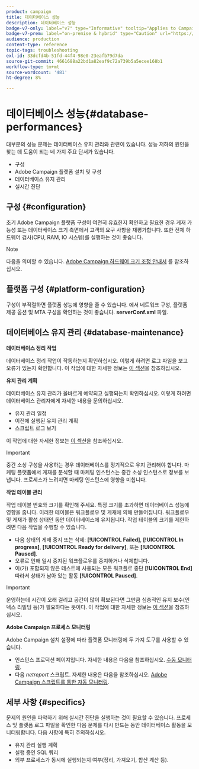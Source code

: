 ```yaml
---
product: campaign
title: 데이터베이스 성능
description: 데이터베이스 성능
badge-v7-only: label="v7" type="Informative" tooltip="Applies to Campaign Classic v7 only"
badge-v7-prem: label="on-premise & hybrid" type="Caution" url="https://experienceleague.adobe.com/docs/campaign-classic/using/installing-campaign-classic/architecture-and-hosting-models/hosting-models-lp/hosting-models.html" tooltip="Applies to on-premise and hybrid deployments only"
audience: production
content-type: reference
topic-tags: troubleshooting
exl-id: 33dcfd4b-51fd-44f4-98e0-23eafb79d7da
source-git-commit: 4661688a22bd1a82eaf9c72a739b5a5ecee168b1
workflow-type: tm+mt
source-wordcount: '481'
ht-degree: 8%

---
```


# 데이터베이스 성능{#database-performances}



대부분의 성능 문제는 데이터베이스 유지 관리와 관련이 있습니다. 성능 저하의 원인을 찾는 데 도움이 되는 네 가지 주요 단서가 있습니다.

* 구성
* Adobe Campaign 플랫폼 설치 및 구성
* 데이터베이스 유지 관리
* 실시간 진단

## 구성 {#configuration}

초기 Adobe Campaign 플랫폼 구성이 여전히 유효한지 확인하고 필요한 경우 게재 가능성 또는 데이터베이스 크기 측면에서 고객의 요구 사항을 재평가합니다. 또한 전체 하드웨어 검사(CPU, RAM, IO 시스템)를 실행하는 것이 좋습니다.

>[!NOTE]
>
>다음을 의미할 수 있습니다. [Adobe Campaign 하드웨어 크기 조정 안내서](https://helpx.adobe.com/kr/campaign/kb/hardware-sizing-guide.html) 를 참조하십시오.

## 플랫폼 구성 {#platform-configuration}

구성이 부적절하면 플랫폼 성능에 영향을 줄 수 있습니다. 에서 네트워크 구성, 플랫폼 제공 옵션 및 MTA 구성을 확인하는 것이 좋습니다. **serverConf.xml** 파일.

## 데이터베이스 유지 관리 {#database-maintenance}

**데이터베이스 정리 작업**

데이터베이스 정리 작업이 작동하는지 확인하십시오. 이렇게 하려면 로그 파일을 보고 오류가 있는지 확인합니다. 이 작업에 대한 자세한 정보는 [이 섹션](../../production/using/database-cleanup-workflow.md)을 참조하십시오.

**유지 관리 계획**

데이터베이스 유지 관리가 올바르게 예약되고 실행되는지 확인하십시오. 이렇게 하려면 데이터베이스 관리자에게 자세한 내용을 문의하십시오.

* 유지 관리 일정
* 이전에 실행된 유지 관리 계획
* 스크립트 로그 보기

이 작업에 대한 자세한 정보는 [이 섹션](../../production/using/recommendations.md)을 참조하십시오.

>[!IMPORTANT]
>
>중간 소싱 구성을 사용하는 경우 데이터베이스를 정기적으로 유지 관리해야 합니다. 마케팅 플랫폼에서 게재를 분석할 때 마케팅 인스턴스는 중간 소싱 인스턴스로 정보를 보냅니다. 프로세스가 느려지면 마케팅 인스턴스에 영향을 미칩니다.

**작업 테이블 관리**

작업 테이블 번호와 크기를 확인해 주세요. 특정 크기를 초과하면 데이터베이스 성능에 영향을 줍니다. 이러한 테이블은 워크플로우 및 게재에 의해 만들어집니다. 워크플로우 및 게재가 활성 상태인 동안 데이터베이스에 유지됩니다. 작업 테이블의 크기를 제한하려면 다음 작업을 수행할 수 있습니다.

* 다음 상태의 게재 중지 또는 삭제: **[!UICONTROL Failed]**, **[!UICONTROL In progress]**, **[!UICONTROL Ready for delivery]**, 또는 **[!UICONTROL Paused]**.
* 오류로 인해 일시 중지된 워크플로우를 중지하거나 삭제합니다.
* 이(가) 포함되지 않은 테스트에 사용되는 모든 워크플로 중단 **[!UICONTROL End]** 따라서 상태가 남아 있는 활동 **[!UICONTROL Paused]**.

>[!IMPORTANT]
>
>운영하는데 시간이 오래 걸리고 공간이 많이 확보된다면 그만큼 심층적인 유지 보수(인덱스 리빌딩 등)가 필요하다는 뜻이다. 이 작업에 대한 자세한 정보는 [이 섹션](../../production/using/recommendations.md)을 참조하십시오.

**Adobe Campaign 프로세스 모니터링**

Adobe Campaign 설치 설정에 따라 플랫폼 모니터링에 두 가지 도구를 사용할 수 있습니다.

* 인스턴스 프로덕션 페이지입니다. 자세한 내용은 다음을 참조하십시오. [수동 모니터링](../../production/using/monitoring-processes.md#manual-monitoring).
* 다음 *netreport* 스크립트. 자세한 내용은 다음을 참조하십시오. [Adobe Campaign 스크립트를 통한 자동 모니터링](../../production/using/monitoring-processes.md#automatic-monitoring-via-adobe-campaign-scripts).

## 세부 사항 {#specifics}

문제의 원인을 파악하기 위해 실시간 진단을 실행하는 것이 필요할 수 있습니다. 프로세스 및 플랫폼 로그 파일을 확인한 다음 문제를 다시 만드는 동안 데이터베이스 활동을 모니터링합니다. 다음 사항에 특히 주의하십시오.

* 유지 관리 실행 계획
* 실행 중인 SQL 쿼리
* 외부 프로세스가 동시에 실행되는지 여부(정리, 가져오기, 합산 계산 등).
